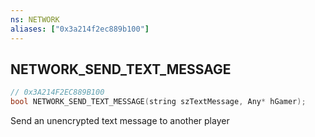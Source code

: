 ```yaml
---
ns: NETWORK
aliases: ["0x3a214f2ec889b100"]
---
```

## NETWORK_SEND_TEXT_MESSAGE

```c
// 0x3A214F2EC889B100
bool NETWORK_SEND_TEXT_MESSAGE(string szTextMessage, Any* hGamer);
```

Send an unencrypted text message to another player

